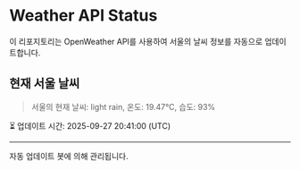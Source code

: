 
# Weather API Status

이 리포지토리는 OpenWeather API를 사용하여 서울의 날씨 정보를 자동으로 업데이트합니다.

## 현재 서울 날씨
> 서울의 현재 날씨: light rain, 온도: 19.47°C, 습도: 93%

⏳ 업데이트 시간: 2025-09-27 20:41:00 (UTC)

---
자동 업데이트 봇에 의해 관리됩니다.
